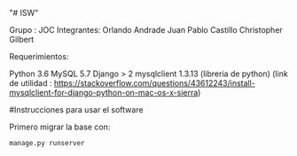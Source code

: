"# ISW"

Grupo : JOC
Integrantes:
  Orlando Andrade
  Juan Pablo Castillo
  Christopher Gilbert

Requerimientos:

  Python 3.6
  MySQL 5.7
  Django > 2
  mysqlclient 1.3.13 (libreria de python) (link de utilidad : https://stackoverflow.com/questions/43612243/install-mysqlclient-for-django-python-on-mac-os-x-sierra)

#Instrucciones para usar el software

Primero migrar la base con:

    manage.py runserver
